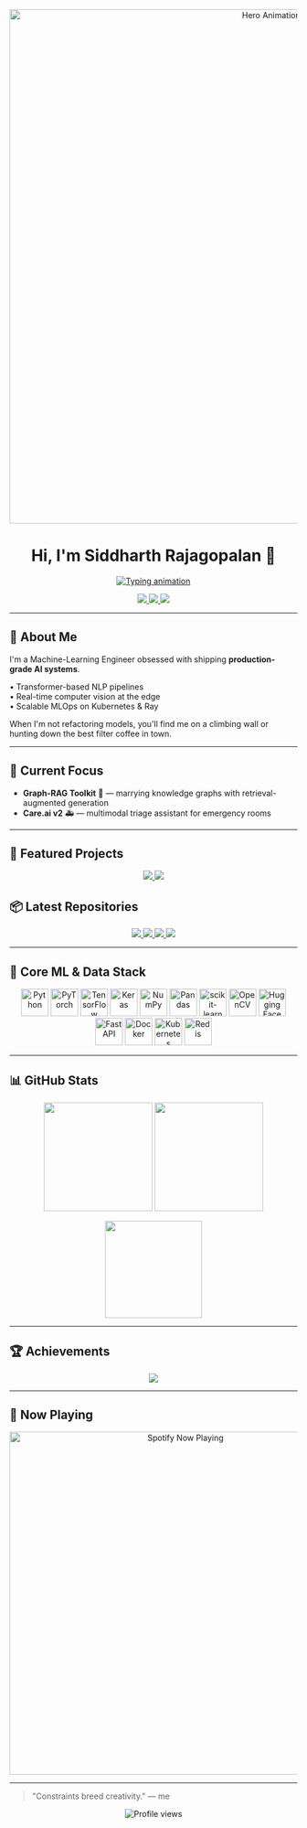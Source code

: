 <!-- <p align="center">
  <a href="https://github.com/SiddharthRajagoplan/SiddharthRajagoplan">
    <img src="https://raw.githubusercontent.com/SiddharthRajagoplan/SiddharthRajagoplan/main/header.png" alt="Header Banner"/>
  </a>
</p> -->

<!-- ───────────────────────────  HERO  ─────────────────────────── -->
<p align="center">
  <!-- replace with any banner or GIF you like -->
  <img src="https://raw.githubusercontent.com/SiddharthRajagoplan/SiddharthRajagoplan/main/video.gif"
       width="900" alt="Hero Animation"/>
</p>

<h1 align="center">Hi, I'm Siddharth Rajagopalan 👋</h1>

<p align="center">
  <a href="https://github.com/SiddharthRajagopalan">
    <img src="https://readme-typing-svg.demolab.com?font=Fira+Code&weight=700&size=24&pause=1200&color=F75C7E&center=true&vCenter=true&width=1000&lines=AI+Engineer+%7C+Computer+Vision+%26+NLP;Generative+AI+Experimenter;Turning+stochastic+processes+into+business+value"
         alt="Typing animation" />
  </a>
</p>

<p align="center">
  <a href="https://linkedin.com/in/siddharth-rajagopalan">
    <img src="https://img.shields.io/badge/LinkedIn-0077B5?style=for-the-badge&logo=linkedin&logoColor=white" />
  </a>
  <a href="mailto:you@example.com">
    <img src="https://img.shields.io/badge/Gmail-D14836?style=for-the-badge&logo=gmail&logoColor=white" />
  </a>
  <a href="https://twitter.com/YOUR_TWITTER">
    <img src="https://img.shields.io/badge/Twitter-1DA1F2?style=for-the-badge&logo=twitter&logoColor=white" />
  </a>
</p>

---

## 🧩 About Me

I'm a Machine-Learning Engineer obsessed with shipping **production-grade AI
systems**.

• Transformer-based NLP pipelines  
• Real-time computer vision at the edge  
• Scalable MLOps on Kubernetes & Ray  

When I'm not refactoring models, you'll find me on a climbing wall or hunting
down the best filter coffee in town.

---

## 🔭 Current Focus

- **Graph-RAG Toolkit** 🔗 — marrying knowledge graphs with retrieval-augmented generation  
- **Care.ai v2** 🚑 — multimodal triage assistant for emergency rooms  

---

## 🚀 Featured Projects

<p align="center">
  <a href="https://github.com/SiddharthRajagopalan/Graph-RAG-Toolkit">
    <img src="https://github-readme-stats.vercel.app/api/pin/?username=SiddharthRajagopalan&repo=Graph-RAG-Toolkit&theme=radical" />
  </a>
  <a href="https://github.com/SiddharthRajagopalan/Care.ai">
    <img src="https://github-readme-stats.vercel.app/api/pin/?username=SiddharthRajagopalan&repo=Care.ai&theme=radical" />
  </a>
</p>

## 📦 Latest Repositories
<p align="center">
  <a href="https://github.com/SiddharthRajagopalan/LLM-Playground">
    <img src="https://github-readme-stats.vercel.app/api/pin/?username=SiddharthRajagopalan&repo=LLM-Playground&theme=radical" />
  </a>
  <a href="https://github.com/SiddharthRajagopalan/CV-Lab">
    <img src="https://github-readme-stats.vercel.app/api/pin/?username=SiddharthRajagopalan&repo=CV-Lab&theme=radical" />
  </a>
  <a href="https://github.com/SiddharthRajagopalan/Data-Engineering-Toolkit">
    <img src="https://github-readme-stats.vercel.app/api/pin/?username=SiddharthRajagopalan&repo=Data-Engineering-Toolkit&theme=radical" />
  </a>
  <a href="https://github.com/SiddharthRajagopalan/Prompt-Engineering">
    <img src="https://github-readme-stats.vercel.app/api/pin/?username=SiddharthRajagopalan&repo=Prompt-Engineering&theme=radical" />
  </a>
</p>

---

## 🧠 Core ML & Data Stack
<p align="center">
  <img src="https://cdn.jsdelivr.net/gh/devicons/devicon/icons/python/python-original.svg"          height="48" alt="Python"/>
  <img src="https://cdn.jsdelivr.net/gh/devicons/devicon/icons/pytorch/pytorch-original.svg"        height="48" alt="PyTorch"/>
  <img src="https://cdn.jsdelivr.net/gh/devicons/devicon/icons/tensorflow/tensorflow-original.svg"  height="48" alt="TensorFlow"/>
  <img src="https://cdn.jsdelivr.net/gh/devicons/devicon/icons/keras/keras-original.svg"            height="48" alt="Keras"/>
  <img src="https://cdn.jsdelivr.net/gh/devicons/devicon/icons/numpy/numpy-original.svg"            height="48" alt="NumPy"/>
  <img src="https://cdn.jsdelivr.net/gh/devicons/devicon/icons/pandas/pandas-original.svg"          height="48" alt="Pandas"/>
  <img src="https://cdn.jsdelivr.net/gh/devicons/devicon/icons/scikitlearn/scikitlearn-original.svg"height="48" alt="scikit-learn"/>
  <img src="https://cdn.jsdelivr.net/gh/devicons/devicon/icons/opencv/opencv-original.svg"          height="48" alt="OpenCV"/>
  <img src="https://huggingface.co/front/assets/huggingface_logo.svg"                                height="48" alt="Hugging Face"/>
  <img src="https://cdn.jsdelivr.net/gh/devicons/devicon/icons/fastapi/fastapi-original.svg"        height="48" alt="FastAPI"/>
  <img src="https://cdn.jsdelivr.net/gh/devicons/devicon/icons/docker/docker-original.svg"          height="48" alt="Docker"/>
  <img src="https://cdn.jsdelivr.net/gh/devicons/devicon/icons/kubernetes/kubernetes-plain.svg"     height="48" alt="Kubernetes"/>
  <img src="https://cdn.jsdelivr.net/gh/devicons/devicon/icons/redis/redis-original.svg"            height="48" alt="Redis"/>
</p>

---

## 📊 GitHub Stats
<p align="center">
  <img src="https://github-readme-stats.vercel.app/api?username=SiddharthRajagopalan&show_icons=true&theme=radical&include_all_commits=true&count_private=true"
       height="190" />
  <img src="https://github-readme-stats.vercel.app/api/top-langs/?username=SiddharthRajagopalan&layout=compact&langs_count=10&theme=radical&hide=jupyter%20notebook"
       height="190" />
</p>
<p align="center">
  <img src="https://github-readme-streak-stats.herokuapp.com/?user=SiddharthRajagopalan&theme=radical"
       height="170" />
</p>

---

## 🏆 Achievements
<p align="center">
  <img src="https://github-profile-trophy.vercel.app/?username=SiddharthRajagopalan&theme=juicyfresh&no-bg=true&margin-w=10&margin-h=10"/>
</p>

---

## 🎵 Now Playing
<p align="center">
  <a href="https://open.spotify.com/user/ay958iji4n9ue896hmgxjy3d9" target="_blank">
    <img src="https://spotify-github-profile.kittinanx.com/api/view?uid=ay958iji4n9ue896hmgxjy3d9&cover_image=true&theme=novatorem&show_offline=false&background_color=121212&interchange=true"
         width="600" alt="Spotify Now Playing"/>
  </a>
</p>

---

> "Constraints breed creativity." — me

<p align="center">
  <img src="https://komarev.com/ghpvc/?username=SiddharthRajagopalan&color=brightgreen" alt="Profile views"/>
</p>